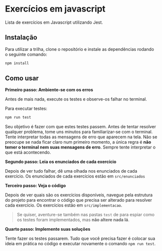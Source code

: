 
# Exercícios em javascript


Lista de exercícios em Javascript utilizando Jest.

## Instalação

Para utilizar a trilha, clone o repositório e instale as dependências rodando o seguinte comando:

```bash
npm install
```

## Como usar

__Primeiro passo: Ambiente-se com os erros__

Antes de mais nada, execute os testes e observe-os falhar no terminal.

Para executar testes:

```bash
npm run test
```

Seu objetivo é fazer com que estes testes passem. Antes de tentar resolver qualquer problema, tome uns minutos para familiarizar-se com o
terminal. Tente interpretar todas as mensagens de erro que aparecem na tela. Não se preocupe se nada ficar claro num primeiro momento, a
única regra é __não temer o terminal nem suas mensagens de erro__. Sempre tente interpretar o que está acontecendo.

__Segundo passo: Leia os enunciados de cada exercício__

Depois de ver tudo falhar, dê uma olhada nos enunciados de cada exercício. Os enunciados de cada exercícios estão em `src/enunciados`

__Terceiro passo: Veja o código__

Depois de ver quais são os exercícios disponíveis, navegue pela estrutura do projeto para encontrar o código que precisa ser alterado para
resolver cada exercício. Os exercícios estão em `src/implementacao`.

> Se quiser, aventure-se também nas pastas `test` de para espiar como os testes foram implementados, mas __não altere nada
> lá__.

__Quarto passo: Implemente suas soluções__

Tente fazer os testes passarem. Tudo que você precisa fazer é colocar sua ideia em prática no código e executar novamente o comando
`npm run test`.
